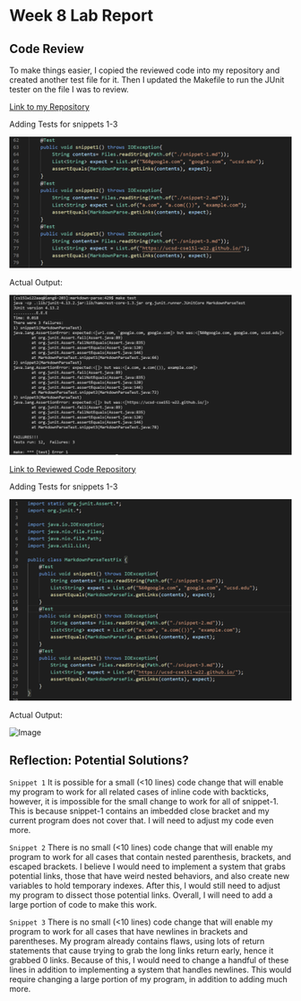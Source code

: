 # Week 8 Lab Report 
## Code Review

To make things easier, I copied the reviewed code into my repository and created another test file for it. Then I updated the Makefile to run the JUnit tester on the file I was to review. 

[Link to my Repository](https://github.com/williamheng89/markdown-parse)

Adding Tests for snippets 1-3

![Image](screenshots_LR4/myTester.png)

Actual Output:

 ![Image](screenshots_LR4/myFailedTests.png)

[Link to Reviewed Code Repository](https://github.com/leo3friedman/markdown-parse)

Adding Tests for snippets 1-3

![Image](screenshots_LR4/fixTester.png)

Actual Output:

![Image](screenshots_LR4/fixFailedTests/png)

## Reflection: Potential Solutions?

`Snippet 1`
It is possible for a small (<10 lines) code change that will enable my program to work for all related cases of inline code with backticks, however, it is impossible for the small change to work for all of snippet-1. This is because snippet-1 contains an imbedded close bracket and my current program does not cover that. I will need to adjust my code even more.

`Snippet 2`
There is no small (<10 lines) code change that will enable my program to work for all cases that contain nested parenthesis, brackets, and escaped brackets. I believe I would need to implement a system that grabs potential links, those that have weird nested behaviors, and also create new variables to hold temporary indexes. After this, I would still need to adjust my program to dissect those potential links. Overall, I will need to add a large portion of code to make this work. 

`Snippet 3`
There is no small (<10 lines) code change that will enable my program to work for all cases that have newlines in brackets and parentheses. My program already contains flaws, using lots of return statements that cause trying to grab the long links return early, hence it grabbed 0 links. Because of this, I would need to change a handful of these lines in addition to implementing a system that handles newlines. This would require changing a large portion of my program, in addition to adding much more. 
